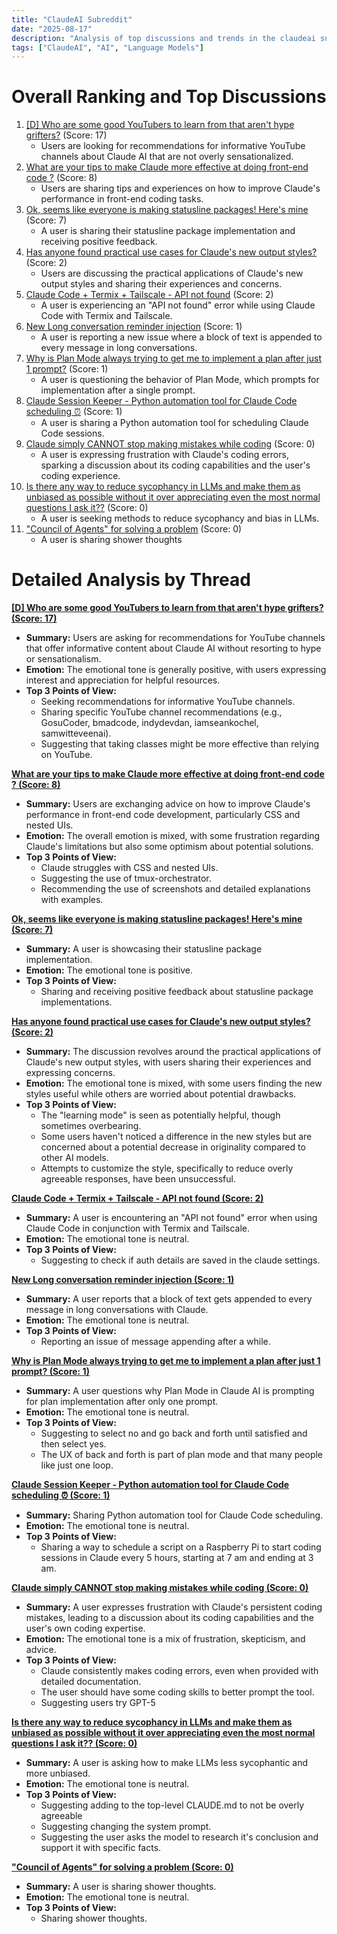 ```yaml
---
title: "ClaudeAI Subreddit"
date: "2025-08-17"
description: "Analysis of top discussions and trends in the claudeai subreddit"
tags: ["ClaudeAI", "AI", "Language Models"]
---
```


# Overall Ranking and Top Discussions
1.  [[D] Who are some good YouTubers to learn from that aren't hype grifters?](https://www.reddit.com/r/ClaudeAI/comments/1mswu7x/who_are_some_good_youtubers_to_learn_from_that/) (Score: 17)
    *   Users are looking for recommendations for informative YouTube channels about Claude AI that are not overly sensationalized.
2.  [What are your tips to make Claude more effective at doing front-end code ?](https://www.reddit.com/r/ClaudeAI/comments/1msvm02/what_are_your_tips_to_make_claude_more_effective/) (Score: 8)
    *   Users are sharing tips and experiences on how to improve Claude's performance in front-end coding tasks.
3.  [Ok, seems like everyone is making statusline packages! Here's mine](https://github.com/spences10/claude-statusline-powerline) (Score: 7)
    *   A user is sharing their statusline package implementation and receiving positive feedback.
4.  [Has anyone found practical use cases for Claude's new output styles?](https://www.reddit.com/r/ClaudeAI/comments/1msvwm1/has_anyone_found_practical_use_cases_for_claudes/) (Score: 2)
    *   Users are discussing the practical applications of Claude's new output styles and sharing their experiences and concerns.
5.  [Claude Code + Termix + Tailscale - API not found](https://i.redd.it/iebz88dgsljf1.png) (Score: 2)
    *   A user is experiencing an "API not found" error while using Claude Code with Termix and Tailscale.
6.  [New Long conversation reminder injection](https://www.reddit.com/r/ClaudeAI/comments/1mszgdu/new_long_conversation_reminder_injection/) (Score: 1)
    *   A user is reporting a new issue where a block of text is appended to every message in long conversations.
7.  [Why is Plan Mode always trying to get me to implement a plan after just 1 prompt?](https://www.reddit.com/r/ClaudeAI/comments/1mszjhp/why_is_plan_mode_always_trying_to_get_me_to/) (Score: 1)
    *   A user is questioning the behavior of Plan Mode, which prompts for implementation after a single prompt.
8.  [Claude Session Keeper - Python automation tool for Claude Code scheduling ⏰](https://github.com/nomadictuba2005/claude-session-keeper) (Score: 1)
    *   A user is sharing a Python automation tool for scheduling Claude Code sessions.
9.  [Claude simply CANNOT stop making mistakes while coding](https://www.reddit.com/r/ClaudeAI/comments/1msxemk/claude_simply_cannot_stop_making_mistakes_while/) (Score: 0)
    *   A user is expressing frustration with Claude's coding errors, sparking a discussion about its coding capabilities and the user's coding experience.
10. [Is there any way to reduce sycophancy in LLMs and make them as unbiased as possible without it over appreciating even the most normal questions I ask it??](https://www.reddit.com/r/ClaudeAI/comments/1msu4xx/is_there_any_way_to_reduce_sycophancy_in_llms_and/) (Score: 0)
    *   A user is seeking methods to reduce sycophancy and bias in LLMs.
11. ["Council of Agents" for solving a problem](https://www.reddit.com/r/ClaudeAI/comments/1mszvlp/council_of_agents_for_solving_a_problem/) (Score: 0)
    *   A user is sharing shower thoughts

# Detailed Analysis by Thread
**[[D] Who are some good YouTubers to learn from that aren't hype grifters? (Score: 17)](https://www.reddit.com/r/ClaudeAI/comments/1mswu7x/who_are_some_good_youtubers_to_learn_from_that/)**
*  **Summary:** Users are asking for recommendations for YouTube channels that offer informative content about Claude AI without resorting to hype or sensationalism.
*  **Emotion:** The emotional tone is generally positive, with users expressing interest and appreciation for helpful resources.
*  **Top 3 Points of View:**
    *   Seeking recommendations for informative YouTube channels.
    *   Sharing specific YouTube channel recommendations (e.g., GosuCoder, bmadcode, indydevdan, iamseankochel, samwitteveenai).
    *   Suggesting that taking classes might be more effective than relying on YouTube.

**[What are your tips to make Claude more effective at doing front-end code ? (Score: 8)](https://www.reddit.com/r/ClaudeAI/comments/1msvm02/what_are_your_tips_to_make_claude_more_effective/)**
*  **Summary:** Users are exchanging advice on how to improve Claude's performance in front-end code development, particularly CSS and nested UIs.
*  **Emotion:** The overall emotion is mixed, with some frustration regarding Claude's limitations but also some optimism about potential solutions.
*  **Top 3 Points of View:**
    *   Claude struggles with CSS and nested UIs.
    *   Suggesting the use of tmux-orchestrator.
    *   Recommending the use of screenshots and detailed explanations with examples.

**[Ok, seems like everyone is making statusline packages! Here's mine (Score: 7)](https://github.com/spences10/claude-statusline-powerline)**
*  **Summary:** A user is showcasing their statusline package implementation.
*  **Emotion:** The emotional tone is positive.
*  **Top 3 Points of View:**
    *   Sharing and receiving positive feedback about statusline package implementations.

**[Has anyone found practical use cases for Claude's new output styles? (Score: 2)](https://www.reddit.com/r/ClaudeAI/comments/1msvwm1/has_anyone_found_practical_use_cases_for_claudes/)**
*  **Summary:** The discussion revolves around the practical applications of Claude's new output styles, with users sharing their experiences and expressing concerns.
*  **Emotion:** The emotional tone is mixed, with some users finding the new styles useful while others are worried about potential drawbacks.
*  **Top 3 Points of View:**
    *   The "learning mode" is seen as potentially helpful, though sometimes overbearing.
    *   Some users haven't noticed a difference in the new styles but are concerned about a potential decrease in originality compared to other AI models.
    *   Attempts to customize the style, specifically to reduce overly agreeable responses, have been unsuccessful.

**[Claude Code + Termix + Tailscale - API not found (Score: 2)](https://i.redd.it/iebz88dgsljf1.png)**
*  **Summary:** A user is encountering an "API not found" error when using Claude Code in conjunction with Termix and Tailscale.
*  **Emotion:** The emotional tone is neutral.
*  **Top 3 Points of View:**
    *   Suggesting to check if auth details are saved in the claude settings.

**[New Long conversation reminder injection (Score: 1)](https://www.reddit.com/r/ClaudeAI/comments/1mszgdu/new_long_conversation_reminder_injection/)**
*  **Summary:** A user reports that a block of text gets appended to every message in long conversations with Claude.
*  **Emotion:** The emotional tone is neutral.
*  **Top 3 Points of View:**
    *   Reporting an issue of message appending after a while.

**[Why is Plan Mode always trying to get me to implement a plan after just 1 prompt? (Score: 1)](https://www.reddit.com/r/ClaudeAI/comments/1mszjhp/why_is_plan_mode_always_trying_to_get_me_to/)**
*  **Summary:** A user questions why Plan Mode in Claude AI is prompting for plan implementation after only one prompt.
*  **Emotion:** The emotional tone is neutral.
*  **Top 3 Points of View:**
    *   Suggesting to select no and go back and forth until satisfied and then select yes.
    *   The UX of back and forth is part of plan mode and that many people like just one loop.

**[Claude Session Keeper - Python automation tool for Claude Code scheduling ⏰ (Score: 1)](https://github.com/nomadictuba2005/claude-session-keeper)**
*  **Summary:** Sharing Python automation tool for Claude Code scheduling.
*  **Emotion:** The emotional tone is neutral.
*  **Top 3 Points of View:**
    *   Sharing a way to schedule a script on a Raspberry Pi to start coding sessions in Claude every 5 hours, starting at 7 am and ending at 3 am.

**[Claude simply CANNOT stop making mistakes while coding (Score: 0)](https://www.reddit.com/r/ClaudeAI/comments/1msxemk/claude_simply_cannot_stop_making_mistakes_while/)**
*  **Summary:** A user expresses frustration with Claude's persistent coding mistakes, leading to a discussion about its coding capabilities and the user's own coding expertise.
*  **Emotion:** The emotional tone is a mix of frustration, skepticism, and advice.
*  **Top 3 Points of View:**
    *   Claude consistently makes coding errors, even when provided with detailed documentation.
    *   The user should have some coding skills to better prompt the tool.
    *   Suggesting users try GPT-5

**[Is there any way to reduce sycophancy in LLMs and make them as unbiased as possible without it over appreciating even the most normal questions I ask it?? (Score: 0)](https://www.reddit.com/r/ClaudeAI/comments/1msu4xx/is_there_any_way_to_reduce_sycophancy_in_llms_and/)**
*  **Summary:** A user is asking how to make LLMs less sycophantic and more unbiased.
*  **Emotion:** The emotional tone is neutral.
*  **Top 3 Points of View:**
    *   Suggesting adding to the top-level CLAUDE.md to not be overly agreeable
    *   Suggesting changing the system prompt.
    *   Suggesting the user asks the model to research it's conclusion and support it with specific facts.

**["Council of Agents" for solving a problem (Score: 0)](https://www.reddit.com/r/ClaudeAI/comments/1mszvlp/council_of_agents_for_solving_a_problem/)**
*  **Summary:** A user is sharing shower thoughts.
*  **Emotion:** The emotional tone is neutral.
*  **Top 3 Points of View:**
    *   Sharing shower thoughts.
